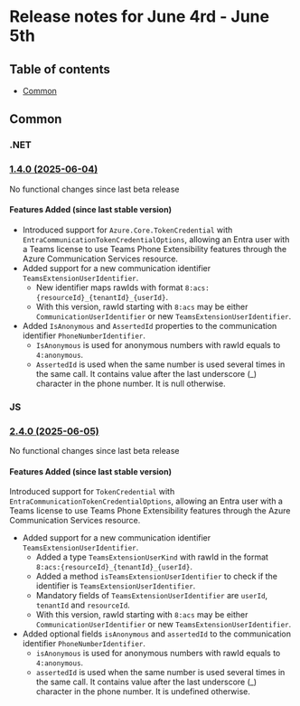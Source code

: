 # Release notes for June 4rd - June 5th

## Table of contents

* [Common](#common)

## Common

### .NET

### [1.4.0 (2025-06-04)](https://github.com/Azure/azure-sdk-for-net/blob/main/sdk/communication/Azure.Communication.Common/CHANGELOG.md#140-2025-06-04)

No functional changes since last beta release

#### Features Added (since last stable version)

- Introduced support for `Azure.Core.TokenCredential` with `EntraCommunicationTokenCredentialOptions`, allowing an Entra user with a Teams license to use Teams Phone Extensibility features through the Azure Communication Services resource.
- Added support for a new communication identifier `TeamsExtensionUserIdentifier`.
    - New identifier maps rawIds with format `8:acs:{resourceId}_{tenantId}_{userId}`.
    - With this version, rawId starting with `8:acs` may be either `CommunicationUserIdentifier` or new `TeamsExtensionUserIdentifier`.
- Added `IsAnonymous` and `AssertedId` properties to the communication identifier `PhoneNumberIdentifier`.
    - `IsAnonymous` is used for anonymous numbers with rawId equals to `4:anonymous`.
    - `AssertedId` is used when the same number is used several times in the same call. It contains value after the last underscore (_) character in the phone number. It is null otherwise.


### JS

### [2.4.0 (2025-06-05)](https://github.com/Azure/azure-sdk-for-js/blob/main/sdk/communication/communication-common/CHANGELOG.md#240-2025-06-05)

No functional changes since last beta release

#### Features Added (since last stable version)

Introduced support for `TokenCredential` with `EntraCommunicationTokenCredentialOptions`, allowing an Entra user with a Teams license to use Teams Phone Extensibility features through the Azure Communication Services resource.

- Added support for a new communication identifier `TeamsExtensionUserIdentifier`.
    - Added a type `TeamsExtensionUserKind` with rawId in the format `8:acs:{resourceId}_{tenantId}_{userId}`.
    - Added a method `isTeamsExtensionUserIdentifier` to check if the identifier is `TeamsExtensionUserIdentifier`.
    - Mandatory fields of `TeamsExtensionUserIdentifier` are `userId`, `tenantId` and `resourceId`.
    - With this version, rawId starting with `8:acs` may be either `CommunicationUserIdentifier` or new `TeamsExtensionUserIdentifier`.
- Added optional fields `isAnonymous` and `assertedId` to the communication identifier `PhoneNumberIdentifier`.
    - `isAnonymous` is used for anonymous numbers with rawId equals to `4:anonymous`.
    - `assertedId` is used when the same number is used several times in the same call. It contains value after the last underscore (_) character in the phone number. It is undefined otherwise.
